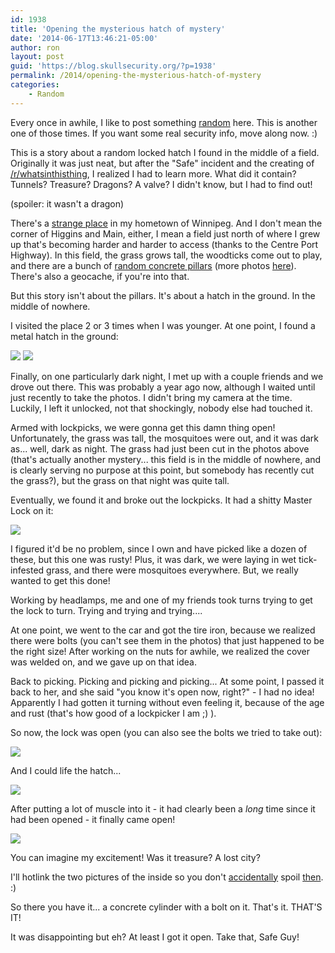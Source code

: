 ```yaml
---
id: 1938
title: 'Opening the mysterious hatch of mystery'
date: '2014-06-17T13:46:21-05:00'
author: ron
layout: post
guid: 'https://blog.skullsecurity.org/?p=1938'
permalink: /2014/opening-the-mysterious-hatch-of-mystery
categories:
    - Random
---
```


Every once in awhile, I like to post something <a href='/2009/two-locks-one-bike'>random</a> here. This is another one of those times. If you want some real security info, move along now. :)

This is a story about a random locked hatch I found in the middle of a field. Originally it was just neat, but after the "Safe" incident and the creating of <a href='http://www.reddit.com/r/whatsinthisthing'>/r/whatsinthisthing</a>, I realized I had to learn more. What did it contain? Tunnels? Treasure? Dragons? A valve? I didn't know, but I had to find out!

(spoiler: it wasn't a dragon)
<!--more-->
There's a <a href='https://www.google.ca/maps/place/Inkster+Blvd+%26+Sturgeon+Rd/@49.9503688,-97.2765123,384m/data=!3m1!1e3!4m2!3m1!1s0x52ea0d5015f606df:0xc80b2fcad03c6477'>strange place</a> in my hometown of Winnipeg. And I don't mean the corner of Higgins and Main, either, I mean a field just north of where I grew up that's becoming harder and harder to access (thanks to the Centre Port Highway). In this field, the grass grows tall, the woodticks come out to play, and there are a bunch of <a href='https://www.google.ca/maps/@49.950151,-97.27545,3a,75y,285.38h,77.46t/data=!3m4!1e1!3m2!1sPaUBrUloRyiesLj0NPmtgw!2e0'>random concrete pillars</a> (more photos <a href='https://www.flickr.com/photos/uewinnipeg/sets/72157629378483337/'>here</a>). There's also a geocache, if you're into that.

But this story isn't about the pillars. It's about a hatch in the ground. In the middle of nowhere.

I visited the place 2 or 3 times when I was younger. At one point, I found a metal hatch in the ground:

<img src='https://blogdata.skullsecurity.org/hole2.jpg' />

<img src='https://blogdata.skullsecurity.org/hole3.jpg' />


Finally, on one particularly dark night, I met up with a couple friends and we drove out there. This was probably a year ago now, although I waited until just recently to take the photos. I didn't bring my camera at the time. Luckily, I left it unlocked, not that shockingly, nobody else had touched it.

Armed with lockpicks, we were gonna get this damn thing open! Unfortunately, the grass was tall, the mosquitoes were out, and it was dark as... well, dark as night. The grass had just been cut in the photos above (that's actually another mystery... this field is in the middle of nowhere, and is clearly serving no purpose at this point, but somebody has recently cut the grass?), but the grass on that night was quite tall.

Eventually, we found it and broke out the lockpicks. It had a shitty Master Lock on it:

<img src='https://blogdata.skullsecurity.org/hole4.jpg' />

I figured it'd be no problem, since I own and have picked like a dozen of these, but this one was rusty! Plus, it was dark, we were laying in wet tick-infested grass, and there were mosquitoes everywhere. But, we really wanted to get this done!

Working by headlamps, me and one of my friends took turns trying to get the lock to turn. Trying and trying and trying....

At one point, we went to the car and got the tire iron, because we realized there were bolts (you can't see them in the photos) that just happened to be the right size! After working on the nuts for awhile, we realized the cover was welded on, and we gave up on that idea.

Back to picking. Picking and picking and picking... At some point, I passed it back to her, and she said "you know it's open now, right?" - I had no idea! Apparently I had gotten it turning without even feeling it, because of the age and rust (that's how good of a lockpicker I am ;) ).

So now, the lock was open (you can also see the bolts we tried to take out):

<img src='https://blogdata.skullsecurity.org/hole5.jpg' />

And I could life the hatch...

<img src='https://blogdata.skullsecurity.org/hole6.jpg' />

After putting a lot of muscle into it - it had clearly been a *long* time since it had been opened - it finally came open!

<img src='https://blogdata.skullsecurity.org/hole7.jpg' />

You can imagine my excitement! Was it treasure? A lost city?

I'll hotlink the two pictures of the inside so you don't <a href='https://blogdata.skullsecurity.org/hole8.jpg'>accidentally</a> spoil <a href='https://blogdata.skullsecurity.org/hole9.jpg'>then</a>. :)

So there you have it... a concrete cylinder with a bolt on it. That's it. THAT'S IT!

It was disappointing but eh? At least I got it open. Take that, Safe Guy!